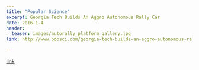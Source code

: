 ```yaml
---
title: "Popular Science"
excerpt: Georgia Tech Builds An Aggro Autonomous Rally Car
date: 2016-1-4
header:
  teaser: images/autorally_platform_gallery.jpg
link: http://www.popsci.com/georgia-tech-builds-an-aggro-autonomous-rally-car

---
```


[link](#)
